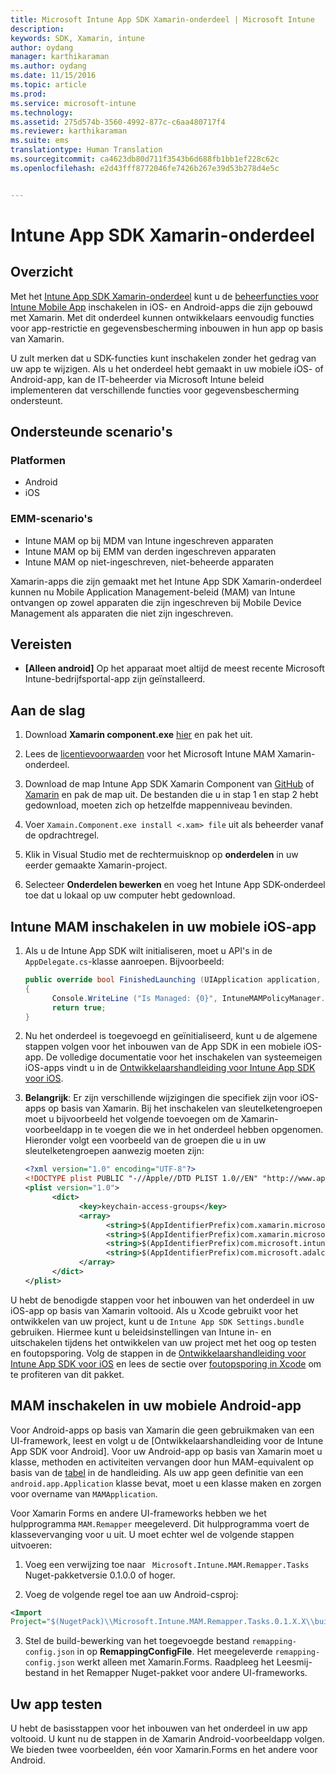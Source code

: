 ```yaml
---
title: Microsoft Intune App SDK Xamarin-onderdeel | Microsoft Intune
description: 
keywords: SDK, Xamarin, intune
author: oydang
manager: karthikaraman
ms.author: oydang
ms.date: 11/15/2016
ms.topic: article
ms.prod: 
ms.service: microsoft-intune
ms.technology: 
ms.assetid: 275d574b-3560-4992-877c-c6aa480717f4
ms.reviewer: karthikaraman
ms.suite: ems
translationtype: Human Translation
ms.sourcegitcommit: ca4623db80d711f3543b6d688fb1bb1ef228c62c
ms.openlocfilehash: e2d43fff8772046fe7426b267e39d53b278d4e5c


---
```


# <a name="microsoft-intune-app-sdk-xamarin-component"></a>Intune App SDK Xamarin-onderdeel

## <a name="overview"></a>Overzicht
Met het [Intune App SDK Xamarin-onderdeel](https://components.xamarin.com/view/microsoft.intune.mam) kunt u de [beheerfuncties voor Intune Mobile App](/intune/deploy-use/protect-app-data-using-mobile-app-management-policies-with-microsoft-intune) inschakelen in iOS- en Android-apps die zijn gebouwd met Xamarin. Met dit onderdeel kunnen ontwikkelaars eenvoudig functies voor app-restrictie en gegevensbescherming inbouwen in hun app op basis van Xamarin.

U zult merken dat u SDK-functies kunt inschakelen zonder het gedrag van uw app te wijzigen. Als u het onderdeel hebt gemaakt in uw mobiele iOS- of Android-app, kan de IT-beheerder via Microsoft Intune beleid implementeren dat verschillende functies voor gegevensbescherming ondersteunt.

## <a name="supported-scenarios"></a>Ondersteunde scenario's

### <a name="platforms"></a>Platformen
* Android
* iOS


### <a name="emm-scenarios"></a>EMM-scenario's

* Intune MAM op bij MDM van Intune ingeschreven apparaten
* Intune MAM op bij EMM van derden ingeschreven apparaten
* Intune MAM op niet-ingeschreven, niet-beheerde apparaten

Xamarin-apps die zijn gemaakt met het Intune App SDK Xamarin-onderdeel kunnen nu Mobile Application Management-beleid (MAM) van Intune ontvangen op zowel apparaten die zijn ingeschreven bij Mobile Device Management als apparaten die niet zijn ingeschreven.

## <a name="prerequisites"></a>Vereisten

* **[Alleen android]** Op het apparaat moet altijd de meest recente Microsoft Intune-bedrijfsportal-app zijn geïnstalleerd.

## <a name="get-started"></a>Aan de slag

1.  Download **Xamarin component.exe** [hier](https://components.xamarin.com/submit/xpkg) en pak het uit.

2. Lees de [licentievoorwaarden](https://components.xamarin.com/license/microsoft.intune.mam) voor het Microsoft Intune MAM Xamarin-onderdeel.

3.  Download de map Intune App SDK Xamarin Component van [GitHub](https://github.com/msintuneappsdk/intune-app-sdk-xamarin) of [Xamarin](https://components.xamarin.com/license/microsoft.intune.mam) en pak de map uit. De bestanden die u in stap 1 en stap 2 hebt gedownload, moeten zich op hetzelfde mappenniveau bevinden.

4.  Voer `Xamain.Component.exe install <.xam> file` uit als beheerder vanaf de opdrachtregel.

5.  Klik in Visual Studio met de rechtermuisknop op **onderdelen** in uw eerder gemaakte Xamarin-project.

6.  Selecteer **Onderdelen bewerken** en voeg het Intune App SDK-onderdeel toe dat u lokaal op uw computer hebt gedownload.



## <a name="enabling-intune-mam-in-your-ios-mobile-app"></a>Intune MAM inschakelen in uw mobiele iOS-app
1.  Als u de Intune App SDK wilt initialiseren, moet u API's in de `AppDelegate.cs`-klasse aanroepen. Bijvoorbeeld:

      ```csharp
      public override bool FinishedLaunching (UIApplication application, NSDictionary launchOptions)
      {
            Console.WriteLine ("Is Managed: {0}", IntuneMAMPolicyManager.Instance.PrimaryUser != null);
            return true;
      }

      ```

2.  Nu het onderdeel is toegevoegd en geïnitialiseerd, kunt u de algemene stappen volgen voor het inbouwen van de App SDK in een mobiele iOS-app. De volledige documentatie voor het inschakelen van systeemeigen iOS-apps vindt u in de [Ontwikkelaarshandleiding voor Intune App SDK voor iOS](intune-app-sdk-ios).
3. **Belangrijk**: Er zijn verschillende wijzigingen die specifiek zijn voor iOS-apps op basis van Xamarin. Bij het inschakelen van sleutelketengroepen moet u bijvoorbeeld het volgende toevoegen om de Xamarin-voorbeeldapp in te voegen die we in het onderdeel hebben opgenomen. Hieronder volgt een voorbeeld van de groepen die u in uw sleutelketengroepen aanwezig moeten zijn:

      ```xml
      <?xml version="1.0" encoding="UTF-8"?>
      <!DOCTYPE plist PUBLIC "-//Apple//DTD PLIST 1.0//EN" "http://www.apple.com/DTDs/PropertyList-1.0.dtd">
      <plist version="1.0">
            <dict>
                  <key>keychain-access-groups</key>
                  <array>
                        <string>$(AppIdentifierPrefix)com.xamarin.microsoftintunesample</string>
                        <string>$(AppIdentifierPrefix)com.xamarin.microsoftintunesample.intunemam</string>
                        <string>$(AppIdentifierPrefix)com.microsoft.intune.mam</string>
                        <string>$(AppIdentifierPrefix)com.microsoft.adalcache</string>
                  </array>
            </dict>
      </plist>
      ```

U hebt de benodigde stappen voor het inbouwen van het onderdeel in uw iOS-app op basis van Xamarin voltooid. Als u Xcode gebruikt voor het ontwikkelen van uw project, kunt u de `Intune App SDK Settings.bundle` gebruiken. Hiermee kunt u beleidsinstellingen van Intune in- en uitschakelen tijdens het ontwikkelen van uw project met het oog op testen en foutopsporing. Volg de stappen in de [Ontwikkelaarshandleiding voor Intune App SDK voor iOS](intune-app-sdk-ios) en lees de sectie over [foutopsporing in Xcode](intune-app-sdk-ios#debug-information) om te profiteren van dit pakket.

## <a name="enabling-mam-in-your-android-mobile-app"></a>MAM inschakelen in uw mobiele Android-app
Voor Android-apps op basis van Xamarin die geen gebruikmaken van een UI-framework, leest en volgt u de [Ontwikkelaarshandleiding voor de Intune App SDK voor Android]. Voor uw Android-app op basis van Xamarin moet u klasse, methoden en activiteiten vervangen door hun MAM-equivalent op basis van de [tabel](intune-app-sdk-android#replace-classes-methods-and-activities-with-their-mam-equivalent-required) in de handleiding. Als uw app geen definitie van een `android.app.Application` klasse bevat, moet u een klasse maken en zorgen voor overname van `MAMApplication`.

Voor Xamarin Forms en andere UI-frameworks hebben we het hulpprogramma `MAM.Remapper` meegeleverd. Dit hulpprogramma voert de klassevervanging voor u uit. U moet echter wel de volgende stappen uitvoeren:

1.  Voeg een verwijzing toe naar ` Microsoft.Intune.MAM.Remapper.Tasks` Nuget-pakketversie 0.1.0.0 of hoger.

2.  Voeg de volgende regel toe aan uw Android-csproj:
  ```xml
  <Import
  Project="$(NugetPack)\\Microsoft.Intune.MAM.Remapper.Tasks.0.1.X.X\\build\\MonoAndroid10\\Microsoft.Intune.MAM.Remapper.targets" />
  ```

3.  Stel de build-bewerking van het toegevoegde bestand `remapping-config.json` in op **RemappingConfigFile**. Het meegeleverde `remapping-config.json` werkt alleen met Xamarin.Forms. Raadpleeg het Leesmij-bestand in het Remapper Nuget-pakket voor andere UI-frameworks.

## <a name="test-your-app"></a>Uw app testen

U hebt de basisstappen voor het inbouwen van het onderdeel in uw app voltooid. U kunt nu de stappen in de Xamarin Android-voorbeeldapp volgen. We bieden twee voorbeelden, één voor Xamarin.Forms en het andere voor Android.



<!--HONumber=Nov16_HO3-->



